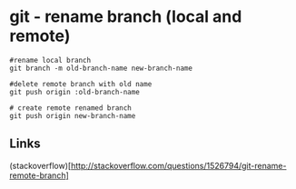  git - rename branch (local and remote)
=======================================

    #rename local branch
    git branch -m old-branch-name new-branch-name

    #delete remote branch with old name
    git push origin :old-branch-name

    # create remote renamed branch
    git push origin new-branch-name

Links
--------
(stackoverflow)[http://stackoverflow.com/questions/1526794/git-rename-remote-branch]